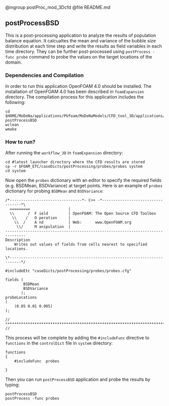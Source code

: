 @ingroup postProc_mod_3Dcfd
@file README.md
## postProcessBSD
This is a post-processing application to analyze the results of population balance equation. It calcualtes the mean and variance of the bubble size distribution at each time step and write the results as field variables in each time directory. They can be further post-processed using `postProcess -func probe` command to probe the values on the target locations of the domain.

### Dependencies and Compilation
In order to run this application OpenFOAM 4.0 should be installed. The installation of OpenFOAM 4.0 has been described in `foamExpansion` directory. The compilation process for this application includes the following:

```
cd $HOME/MoDeNa/applications/PUfoam/MoDeNaModels/CFD_tool_3D/applications/ postProcessBSD
wclean
wmake
```

### How to run?
After running the `workflow_3D` in `foamExpansion` directory:

```
cd #latest launcher directory where the CFD results are stored
cp -r $FOAM_ETC/caseDicts/postProcessing/probes/probes system
cd system
```
Now open the `probes` dictionary with an editor to specify the required fields (e.g. BSDMean, BSDVariance) at target points. Here is an example of `probes` dictionary for probing `BSDMean` and `BSDVariance`:
```
/*--------------------------------*- C++ -*----------------------------------*\
  =========                 |
  \\      /  F ield         | OpenFOAM: The Open Source CFD Toolbox
   \\    /   O peration     |
    \\  /    A nd           | Web:      www.OpenFOAM.org
     \\/     M anipulation  |
-------------------------------------------------------------------------------
Description
    Writes out values of fields from cells nearest to specified locations.

\*---------------------------------------------------------------------------*/

#includeEtc "caseDicts/postProcessing/probes/probes.cfg"

fields (
        BSDMean
        BSDVariance
       );
probeLocations
(
    (0.05 0.01 0.005)
);

// ************************************************************************* //
```
This process will be complete by adding the `#includeFunc` directive to `functions` in the `controlDict` file in `system` directory:

```
functions
{
    #includeFunc  probes

}
```

Then you can run `postProcessBSD` application and probe the results by typing:
```
postProcessBSD
postProcess -func probes
```
